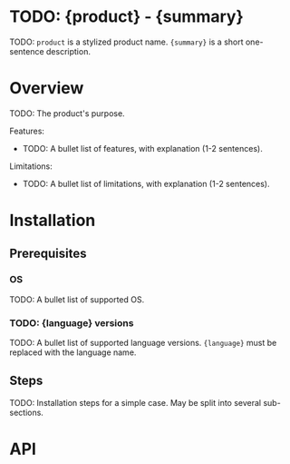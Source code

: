 # TODO: {product} - {summary}

TODO: `product` is a stylized product name. `{summary}` is a short one-sentence description.

# Overview

TODO: The product's purpose.

Features:
 * TODO: A bullet list of features, with explanation (1-2 sentences).

Limitations:
 * TODO: A bullet list of limitations, with explanation (1-2 sentences).

# Installation

## Prerequisites

### OS

TODO: A bullet list of supported OS.

### TODO: {language} versions

TODO: A bullet list of supported language versions. `{language}` must be replaced with the language name.

## Steps

TODO: Installation steps for a simple case. May be split into several sub-sections.

# API
